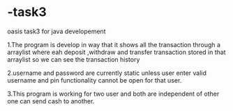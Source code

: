 # -task3
oasis task3 for java developement

1.The program is develop in way that it shows all the transaction through a arraylist where eah deposit ,withdraw and transfer transaction stored in that arraylist so we can 
see the transaction history

2.username and password are currently static unless user enter valid username and pin functionality cannot be open for that user.

3.This program is working for two user and both are independent of other one can send cash to another. 
